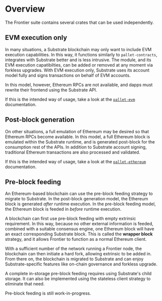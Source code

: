 # Overview

The Frontier suite contains several crates that can be used
independently.

## EVM execution only

In many situations, a Substrate blockchain may only want to include
EVM execution capabilities. In this way, it functions similarly to
`pallet-contracts`, integrates with Substrate better and is less
intrusive. The module, and its EVM execution capatibilties, can be
added or removed at any moment via forkless upgrades. With EVM
execution only, Substrate uses its account model fully and signs
transactions on behalf of EVM accounts.

In this model, however, Ethereum RPCs are not available, and dapps
must rewrite their frontend using the Substrate API.

If this is the intended way of usage, take a look at the
[`pallet-evm`](./frame/evm.md) documentation.

## Post-block generation

On other situations, a full emulation of Ethereum may be desired so
that Ethereum RPCs become available. In this model, a full Ethereum
block is emulated within the Substrate runtime, and is generated
post-block for the consumption rest of the APIs. In addition to
Substrate account signing, traditional Ethereum transactions are also
processed and validated.

If this is the intended way of usage, take a look at the
[`pallet-ethereum`](./frame/ethereum.md) documentation.

## Pre-block feeding

An Ethereum-based blockchain can use the pre-block feeding strategy to
migrate to Substrate. In the post-block generation model, the Ethereum
block is generated *after* runtime execution. In the pre-block feeding
model, the Ethereum block is feeded in *before* runtime
execution.

A blockchain can first use pre-block feeding with empty extrinsic
requirement. In this way, because no other external information is
feeded, combined with a suitable consensus engine, one Ethereum block
will have an exact corresponding Substrate block. This is called the
**wrapper block** strategy, and it allows Frontier to function as a
normal Ethereum client.

With a sufficient number of the network running a Frontier node, the
blockchain can then initiate a hard fork, allowing extrinsic to be
added in. From there on, the blockchain is migrated to Substrate and
can enjoy Substrate-specific features like on-chain governance and
forkless upgrade.

A complete in-storage pre-block feeding requires using Substrate's
child storage. It can also be implemented using the stateless client
strategy to eliminate that need.

Pre-block feeding is still work-in-progress.
